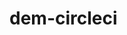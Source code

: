 # dem-circleci


<!-- // go to github clone it in terminal open vs code addd circle ci folder 
download config.yml and drag to the folder in vscode-->